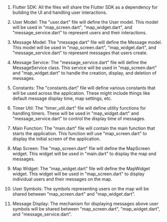 1. Flutter SDK: All the files will share the Flutter SDK as a dependency for building the UI and handling user interactions.

2. User Model: The "user.dart" file will define the User model. This model will be used in "map_screen.dart", "map_widget.dart", and "message_service.dart" to represent users and their interactions.

3. Message Model: The "message.dart" file will define the Message model. This model will be used in "map_screen.dart", "map_widget.dart", and "message_service.dart" to represent messages that users create.

4. Message Service: The "message_service.dart" file will define the MessageService class. This service will be used in "map_screen.dart" and "map_widget.dart" to handle the creation, display, and deletion of messages.

5. Constants: The "constants.dart" file will define various constants that will be used across the application. These might include things like default message display time, map settings, etc.

6. Timer Util: The "timer_util.dart" file will define utility functions for handling timers. These will be used in "map_widget.dart" and "message_service.dart" to control the display time of messages.

7. Main Function: The "main.dart" file will contain the main function that starts the application. This function will use "map_screen.dart" to display the initial screen of the application.

8. Map Screen: The "map_screen.dart" file will define the MapScreen widget. This widget will be used in "main.dart" to display the map and messages.

9. Map Widget: The "map_widget.dart" file will define the MapWidget widget. This widget will be used in "map_screen.dart" to display individual users and their messages on the map.

10. User Symbols: The symbols representing users on the map will be shared between "map_screen.dart" and "map_widget.dart".

11. Message Display: The mechanism for displaying messages above user symbols will be shared between "map_screen.dart", "map_widget.dart", and "message_service.dart".